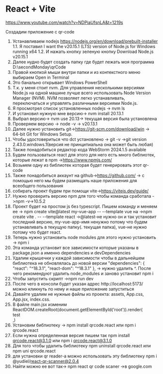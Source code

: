 # React + Vite

https://www.youtube.com/watch?v=NDPiaUfsnLA&t=1219s

 Создадим приложение с qr-code
1. Устанавливаем nodejs https://nodejs.org/en/download/prebuilt-installer
1.1. Я поставил I want the v20.15.1 (LTS) version of Node.js for Windows running x64
1.2. И нажать кнопку зеленую кнопку Download Node.js v20.15.1
2. Далее нудно будет создать папку где будет лежать моя программа D:\secondMonday\qrCode
3. Правой кнопкой мыши внутри папки и из контекстного меню выбираем Open in Terminal
4. Это банально открывает Windows PowerShell
5. Т.к. у меня стоит nvm. Для управления несколькими версиями Node.js на одной машине лучше всего использовать Node 
Version Manager (NVM). NVM позволяет легко устанавливать, переключаться и управлять различными версиями Node.js.
6. Я просмотрел список установленных nodejs -> nvm ls
7. И установил нужную мне версию-> nvm install 20.13.1
8. Выбрал версию-> nvm use 20.13-> текущая версия была установлена  
9. Проверяем версию ->  node -v -> v20.13.1
10. Далее нужно установить git->https://git-scm.com/download/win -> 64-bit Git for Windows Setup.
11. Чтобы удостовериться что dct установлено -> git -v ->git version 2.43.0.windows.1(версия не принципиальна она может быть любая)
12. Также понадобиться редактор кода WebStorm 2024.1.5 available
13. Будем пользоваться react для этого для него есть много библиотек, которые лежат в npm ->https://www.npmjs.com/
14. Возьмем одну из библиотек которая будет генерировать этот qr-code
15. Также понадобиться аккаунт на github->https://github.com/ -> с помощью него мы будем размещать наше приложения для всеобщего пользования
16. собирать проект будем при помощи vite->https://vitejs.dev/guide/
17. Нужно проверить версию npm для того чтобы команда сработала ->npm -v->10.5.2
18. Проект будет на простом js без typescript. Пишем команду и меняем ее -> npm create vite@latest my-vue-app -- --template vue
на ->npm create vite . -- --template react ->@latest-не нужно он и так установит последний версию, my-vue-app-имя 
ненужно потому что будем устанавливать в текущую папку(. текущая папка), vue-не нужно потому что будет react.
19. Теперь нужно установить node modules для этого нужно установить -> npm i
20. Эта команда установит все зависимости которые указаны в package.json а именно dependencies и devDependencies
21. Удалим крышечки у каждой зависимости чтобы в дальнейшем библиотека не обновлялась до новой версии
    "dependencies": { "react": "^18.3.1", "react-dom": "^18.3.1" }, -> нужно удалить ^. После чего рекомендуют удалить 
node_modules и заново установит npm i
22. Чтобы запустить скрипт ->npm run dev 
23. После чего в консоли будет указан адрес http://localhost:5173/ можно кликнуть по нему и наше приложение запуститься
24. Давайте удалим не нужные файлы из проекта: assets, App.css, App.jsx, index.css.
25. В файле main.jsx изменим 
ReactDOM.createRoot(document.getElementById('root')).render( <div> test </div>,)
26. Установим библиотеку -> npm install qrcode.react или npm i qrcode.react
27. Если нужна определенная версия пишем так npm install qrcode.react@3.1.0 или npm i qrcode.react@3.1.0
28. Для того чтобы удалить библиотеку npm uninstall qrcode.react или npm uni qrcode.react
29. для установки qr reader-a можно использовать эту библиотеку npm i @yudiel/react-qr-scanner@2.0.4
30. Найти можно ее вот так-> npm react qr code scaner ->в google.com


